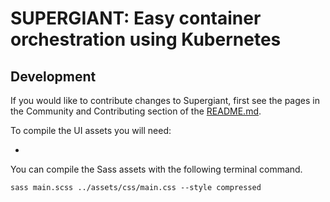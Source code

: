 SUPERGIANT: Easy container orchestration using Kubernetes
=========================================================

## Development

If you would like to contribute changes to Supergiant, first see the pages in the Community and Contributing section of the [README.md](https://github.com/supergiant/supergiant/blob/master/README.md#community-and-contributing).

To compile the UI assets you will need:

  - [Sass]: http://sass-lang.com/

You can compile the Sass assets with the following terminal command.

```shell
sass main.scss ../assets/css/main.css --style compressed
```

